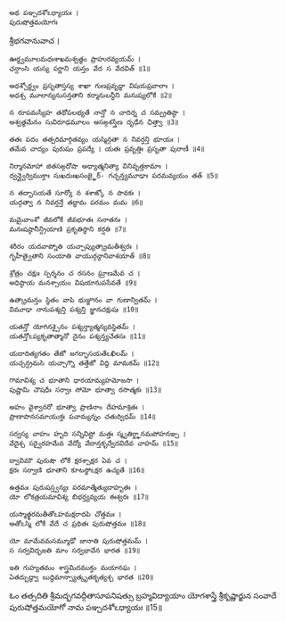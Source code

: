 	అథ పఞ్చదశోఽధ్యాయః ।
	పురుషోత్తమయోగః

శ్రీభగవానువాచ ।

	ఊర్ధ్వమూలమధఃశాఖమశ్వత్థం ప్రాహురవ్యయమ్ ।
	ఛన్దాంసి యస్య పర్ణాని యస్తం వేద స వేదవిత్ ॥1॥

	అధశ్చోర్ధ్వం ప్రసృతాస్తస్య శాఖా గుణప్రవృద్ధా విషయప్రవాలాః ।
	అధశ్చ మూలాన్యనుసన్తతాని కర్మానుబన్ధీని మనుష్యలోకే ॥2॥

	న రూపమస్యేహ తథోపలభ్యతే నాన్తో న చాదిర్న చ సమ్ప్రతిష్ఠా ।
	అశ్వత్థమేనం సువిరూఢమూలం అసఙ్గశస్త్రేణ దృఢేన ఛిత్త్వా ॥3॥

	తతః పదం తత్పరిమార్గితవ్యం యస్మిన్గతా న నివర్తన్తి భూయః ।
	తమేవ చాద్యం పురుషం ప్రపద్యే । యతః ప్రవృత్తిః ప్రసృతా పురాణీ ॥4॥

	నిర్మానమోహా జితసఙ్గదోషా అధ్యాత్మనిత్యా వినివృత్తకామాః ।
	ద్వన్ద్వైర్విముక్తాః సుఖదుఃఖసంజ్ఞైర్- గచ్ఛన్త్యమూఢాః పదమవ్యయం తత్ ॥5॥

	న తద్భాసయతే సూర్యో న శశాఙ్కో న పావకః ।
	యద్గత్వా న నివర్తన్తే తద్ధామ పరమం మమ ॥6॥

	మమైవాంశో జీవలోకే జీవభూతః సనాతనః ।
	మనఃషష్ఠానీన్ద్రియాణి ప్రకృతిస్థాని కర్షతి ॥7॥

	శరీరం యదవాప్నోతి యచ్చాప్యుత్క్రామతీశ్వరః ।
	గృహీత్వైతాని సంయాతి వాయుర్గన్ధానివాశయాత్ ॥8॥

	శ్రోత్రం చక్షుః స్పర్శనం చ రసనం ఘ్రాణమేవ చ ।
	అధిష్ఠాయ మనశ్చాయం విషయానుపసేవతే ॥9॥

	ఉత్క్రామన్తం స్థితం వాపి భుఞ్జానం వా గుణాన్వితమ్ ।
	విమూఢా నానుపశ్యన్తి పశ్యన్తి జ్ఞానచక్షుషః ॥10॥

	యతన్తో యోగినశ్చైనం పశ్యన్త్యాత్మన్యవస్థితమ్ ।
	యతన్తోఽప్యకృతాత్మానో నైనం పశ్యన్త్యచేతసః ॥11॥

	యదాదిత్యగతం తేజో జగద్భాసయతేఽఖిలమ్ ।
	యచ్చన్ద్రమసి యచ్చాగ్నౌ తత్తేజో విద్ధి మామకమ్ ॥12॥

	గామావిశ్య చ భూతాని ధారయామ్యహమోజసా ।
	పుష్ణామి చౌషధీః సర్వాః సోమో భూత్వా రసాత్మకః ॥13॥

	అహం వైశ్వానరో భూత్వా ప్రాణినాం దేహమాశ్రితః ।
	ప్రాణాపానసమాయుక్తః పచామ్యన్నం చతుర్విధమ్ ॥14॥

	సర్వస్య చాహం హృది సన్నివిష్టో మత్తః స్మృతిర్జ్ఞానమపోహనఞ్చ ।
	వేదైశ్చ సర్వైరహమేవ వేద్యో వేదాన్తకృద్వేదవిదేవ చాహమ్ ॥15॥

	ద్వావిమౌ పురుషౌ లోకే క్షరశ్చాక్షర ఏవ చ ।
	క్షరః సర్వాణి భూతాని కూటస్థోఽక్షర ఉచ్యతే ॥16॥

	ఉత్తమః పురుషస్త్వన్యః పరమాత్మేత్యుదాహృతః ।
	యో లోకత్రయమావిశ్య బిభర్త్యవ్యయ ఈశ్వరః ॥17॥

	యస్మాత్క్షరమతీతోఽహమక్షరాదపి చోత్తమః ।
	అతోఽస్మి లోకే వేదే చ ప్రథితః పురుషోత్తమః ॥18॥

	యో మామేవమసమ్మూఢో జానాతి పురుషోత్తమమ్ ।
	స సర్వవిద్భజతి మాం సర్వభావేన భారత ॥19॥

	ఇతి గుహ్యతమం శాస్త్రమిదముక్తం మయానఘ ।
	ఏతద్బుద్ధ్వా బుద్ధిమాన్స్యాత్కృతకృత్యశ్చ భారత ॥20॥


ఓం తత్సదితి శ్రీమద్భగవద్గీతాసూపనిషత్సు
బ్రహ్మవిద్యాయాం యోగశాస్త్రే శ్రీకృష్ణార్జున సంవాదే
పురుషోత్తమయోగో నామ పఞ్చదశోఽధ్యాయః ॥15॥